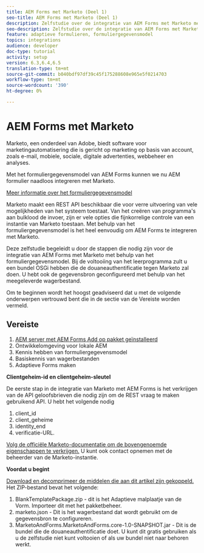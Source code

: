 ```yaml
---
title: AEM Forms met Marketo (Deel 1)
seo-title: AEM Forms met Marketo (Deel 1)
description: Zelfstudie over de integratie van AEM Forms met Marketo met behulp van het AEM Forms-formuliergegevensmodel.
seo-description: Zelfstudie over de integratie van AEM Forms met Marketo met behulp van het AEM Forms-formuliergegevensmodel.
feature: adaptieve formulieren, formuliergegevensmodel
topics: integrations
audience: developer
doc-type: tutorial
activity: setup
version: 6.3,6.4,6.5
translation-type: tm+mt
source-git-commit: b040bdf97df39c45f175288608e965e5f0214703
workflow-type: tm+mt
source-wordcount: '390'
ht-degree: 0%

---
```



# AEM Forms met Marketo

Marketo, een onderdeel van Adobe, biedt software voor marketingautomatisering die is gericht op marketing op basis van account, zoals e-mail, mobiele, sociale, digitale advertenties, webbeheer en analyses.

Met het formuliergegevensmodel van AEM Forms kunnen we nu AEM formulier naadloos integreren met Marketo.

[Meer informatie over het formuliergegevensmodel](https://helpx.adobe.com/experience-manager/6-5/forms/using/data-integration.html)

Marketo maakt een REST API beschikbaar die voor verre uitvoering van vele mogelijkheden van het systeem toestaat. Van het creëren van programma&#39;s aan bulklood de invoer, zijn er vele opties die fijnkorrelige controle van een instantie van Marketo toestaan. Met behulp van het formuliergegevensmodel is het heel eenvoudig om AEM Forms te integreren met Marketo.

Deze zelfstudie begeleidt u door de stappen die nodig zijn voor de integratie van AEM Forms met Marketo met behulp van het formuliergegevensmodel. Bij de voltooiing van het leerprogramma zult u een bundel OSGi hebben die de douaneauthentificatie tegen Marketo zal doen. U hebt ook de gegevensbron geconfigureerd met behulp van het meegeleverde wagerbestand.

Om te beginnen wordt het hoogst geadviseerd dat u met de volgende onderwerpen vertrouwd bent die in de sectie van de Vereiste worden vermeld.

## Vereiste

1. [AEM server met AEM Forms Add op pakket geïnstalleerd](/help/forms/adaptive-forms/installing-aem-form-on-windows-tutorial-use.md)
1. Ontwikkelomgeving voor lokale AEM
1. Kennis hebben van formuliergegevensmodel
1. Basiskennis van wagerbestanden
1. Adaptieve Forms maken

**Clientgeheim-id en clientgeheim-sleutel**

De eerste stap in de integratie van Marketo met AEM Forms is het verkrijgen van de API geloofsbrieven die nodig zijn om de REST vraag te maken gebruikend API. U hebt het volgende nodig

1. client_id
1. client_geheime
1. identity_end
1. verificatie-URL.

[Volg de officiële Marketo-documentatie om de bovengenoemde eigenschappen te verkrijgen.](https://developers.marketo.com/rest-api/) U kunt ook contact opnemen met de beheerder van de Marketo-instantie.

**Voordat u begint**

[Download en decomprimeer de middelen die aan dit artikel zijn gekoppeld.](assets/aemformsandmarketo.zip) Het ZIP-bestand bevat het volgende:

1. BlankTemplatePackage.zip - dit is het Adaptieve malplaatje van de Vorm. Importeer dit met het pakketbeheer.
1. marketo.json - Dit is het wagerbestand dat wordt gebruikt om de gegevensbron te configureren.
1. MarketoAndForms.MarketoAndForms.core-1.0-SNAPSHOT.jar - Dit is de bundel die de douaneauthentificatie doet. U kunt dit gratis gebruiken als u de zelfstudie niet kunt voltooien of als uw bundel niet naar behoren werkt.
